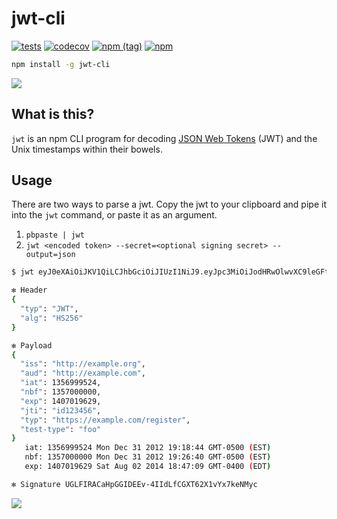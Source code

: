 # jwt-cli

[![tests](https://github.com/troyharvey/jwt-cli/actions/workflows/tests.yml/badge.svg)](https://github.com/troyharvey/jwt-cli/actions)
[![codecov](https://codecov.io/gh/troyharvey/jwt-cli/branch/main/graph/badge.svg?token=TU861V5K46)](https://codecov.io/gh/troyharvey/jwt-cli)
[![npm (tag)](https://img.shields.io/npm/v/jwt-cli/latest.svg)](https://www.npmjs.com/package/jwt-cli)
[![npm](https://img.shields.io/npm/dt/jwt-cli.svg)](https://www.npmjs.com/package/jwt-cli)

```sh
npm install -g jwt-cli
```

![](checkitout.gif)

## What is this?

`jwt` is an npm CLI program for decoding [JSON Web Tokens](http://jwt.io/) (JWT) and the Unix timestamps within their bowels.

## Usage

There are two ways to parse a jwt. Copy the jwt to your clipboard and pipe it into the `jwt` command, or paste it as an argument.

1. `pbpaste | jwt`
2. `jwt <encoded token> --secret=<optional signing secret> --output=json`

```sh
$ jwt eyJ0eXAiOiJKV1QiLCJhbGciOiJIUzI1NiJ9.eyJpc3MiOiJodHRwOlwvXC9leGFtcGxlLm9yZyIsImF1ZCI6Imh0dHA6XC9cL2V4YW1wbGUuY29tIiwiaWF0IjoxMzU2OTk5NTI0LCJuYmYiOjEzNTcwMDAwMDAsImV4cCI6MTQwNzAxOTYyOSwianRpIjoiaWQxMjM0NTYiLCJ0eXAiOiJodHRwczpcL1wvZXhhbXBsZS5jb21cL3JlZ2lzdGVyIiwidGVzdC10eXBlIjoiZm9vIn0.UGLFIRACaHpGGIDEEv-4IIdLfCGXT62X1vYx7keNMyc

✻ Header
{
  "typ": "JWT",
  "alg": "HS256"
}

✻ Payload
{
  "iss": "http://example.org",
  "aud": "http://example.com",
  "iat": 1356999524,
  "nbf": 1357000000,
  "exp": 1407019629,
  "jti": "id123456",
  "typ": "https://example.com/register",
  "test-type": "foo"
}
   iat: 1356999524 Mon Dec 31 2012 19:18:44 GMT-0500 (EST)
   nbf: 1357000000 Mon Dec 31 2012 19:26:40 GMT-0500 (EST)
   exp: 1407019629 Sat Aug 02 2014 18:47:09 GMT-0400 (EDT)

✻ Signature UGLFIRACaHpGGIDEEv-4IIdLfCGXT62X1vYx7keNMyc
```

<a href="http://jwt.io">![](https://cdn.auth0.com/badges/jwt-compatible.svg)</a>
